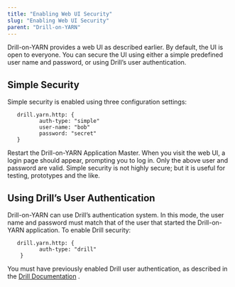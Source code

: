 ```yaml
---
title: "Enabling Web UI Security"
slug: "Enabling Web UI Security"
parent: "Drill-on-YARN"
---  
```


Drill-on-YARN provides a web UI as described earlier. By default, the UI is open to everyone.
You can secure the UI using either a simple predefined user name and password, or using
Drill’s user authentication.  

## Simple Security
Simple security is enabled using three configuration settings:  

       drill.yarn.http: {
              auth-type: "simple"
              user-name: "bob"
              password: "secret"
       }  

Restart the Drill-on-YARN Application Master. When you visit the web UI, a login page should
appear, prompting you to log in. Only the above user and password are valid. Simple security is not highly secure; but it is useful for testing, prototypes and the like.  

## Using Drill’s User Authentication
Drill-on-YARN can use Drill’s authentication system. In this mode, the user name and password
must match that of the user that started the Drill-on-YARN application. To enable Drill security:  

       drill.yarn.http: {
              auth-type: "drill"
        }  

You must have previously enabled Drill user authentication, as described in the [Drill
Documentation]({{site.baseurl}}/docs/configuring-plain-security/) .